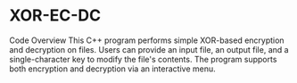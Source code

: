 # XOR-EC-DC
Code Overview This C++ program performs simple XOR-based encryption and decryption on files. Users can provide an input file, an output file, and a single-character key to modify the file's contents. The program supports both encryption and decryption via an interactive menu.
